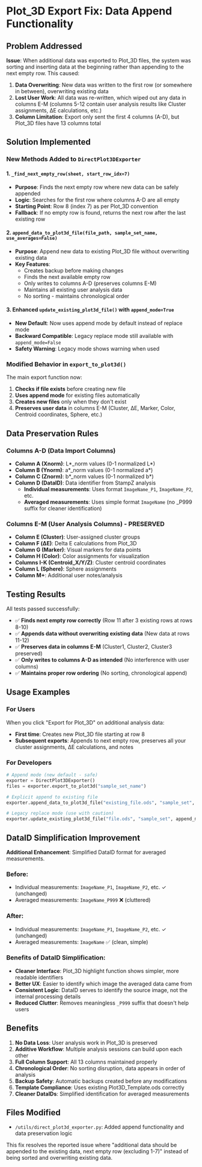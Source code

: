 # Plot_3D Export Fix: Data Append Functionality

## Problem Addressed

**Issue**: When additional data was exported to Plot_3D files, the system was sorting and inserting data at the beginning rather than appending to the next empty row. This caused:

1. **Data Overwriting**: New data was written to the first row (or somewhere in between), overwriting existing data
2. **Lost User Work**: All data was re-written, which wiped out any data in columns E-M (columns 5-12 contain user analysis results like Cluster assignments, ΔE calculations, etc.)
3. **Column Limitation**: Export only sent the first 4 columns (A-D), but Plot_3D files have 13 columns total

## Solution Implemented

### New Methods Added to `DirectPlot3DExporter`

#### 1. `_find_next_empty_row(sheet, start_row_idx=7)`
- **Purpose**: Finds the next empty row where new data can be safely appended
- **Logic**: Searches for the first row where columns A-D are all empty
- **Starting Point**: Row 8 (index 7) as per Plot_3D convention
- **Fallback**: If no empty row is found, returns the next row after the last existing row

#### 2. `append_data_to_plot3d_file(file_path, sample_set_name, use_averages=False)`
- **Purpose**: Append new data to existing Plot_3D file without overwriting existing data
- **Key Features**:
  - Creates backup before making changes
  - Finds the next available empty row
  - Only writes to columns A-D (preserves columns E-M)
  - Maintains all existing user analysis data
  - No sorting - maintains chronological order

#### 3. Enhanced `update_existing_plot3d_file()` with `append_mode=True`
- **New Default**: Now uses append mode by default instead of replace mode
- **Backward Compatible**: Legacy replace mode still available with `append_mode=False`
- **Safety Warning**: Legacy mode shows warning when used

### Modified Behavior in `export_to_plot3d()`

The main export function now:

1. **Checks if file exists** before creating new file
2. **Uses append mode** for existing files automatically
3. **Creates new files** only when they don't exist
4. **Preserves user data** in columns E-M (Cluster, ΔE, Marker, Color, Centroid coordinates, Sphere, etc.)

## Data Preservation Rules

### Columns A-D (Data Import Columns)
- **Column A (Xnorm)**: L*_norm values (0-1 normalized L*)
- **Column B (Ynorm)**: a*_norm values (0-1 normalized a*)  
- **Column C (Znorm)**: b*_norm values (0-1 normalized b*)
- **Column D (DataID)**: Data identifier from StampZ analysis
  - **Individual measurements**: Uses format `ImageName_P1`, `ImageName_P2`, etc.
  - **Averaged measurements**: Uses simple format `ImageName` (no _P999 suffix for cleaner identification)

### Columns E-M (User Analysis Columns) - **PRESERVED**
- **Column E (Cluster)**: User-assigned cluster groups
- **Column F (ΔE)**: Delta E calculations from Plot_3D
- **Column G (Marker)**: Visual markers for data points
- **Column H (Color)**: Color assignments for visualization
- **Columns I-K (Centroid_X/Y/Z)**: Cluster centroid coordinates
- **Column L (Sphere)**: Sphere assignments
- **Column M+**: Additional user notes/analysis

## Testing Results

All tests passed successfully:

- ✅ **Finds next empty row correctly** (Row 11 after 3 existing rows at rows 8-10)
- ✅ **Appends data without overwriting existing data** (New data at rows 11-12)
- ✅ **Preserves data in columns E-M** (Cluster1, Cluster2, Cluster3 preserved)
- ✅ **Only writes to columns A-D as intended** (No interference with user columns)
- ✅ **Maintains proper row ordering** (No sorting, chronological append)

## Usage Examples

### For Users
When you click "Export for Plot_3D" on additional analysis data:

- **First time**: Creates new Plot_3D file starting at row 8
- **Subsequent exports**: Appends to next empty row, preserves all your cluster assignments, ΔE calculations, and notes

### For Developers
```python
# Append mode (new default - safe)
exporter = DirectPlot3DExporter()
files = exporter.export_to_plot3d("sample_set_name")

# Explicit append to existing file  
exporter.append_data_to_plot3d_file("existing_file.ods", "sample_set", use_averages=True)

# Legacy replace mode (use with caution)
exporter.update_existing_plot3d_file("file.ods", "sample_set", append_mode=False)
```

## DataID Simplification Improvement

**Additional Enhancement**: Simplified DataID format for averaged measurements.

### Before:
- Individual measurements: `ImageName_P1`, `ImageName_P2`, etc. ✓ (unchanged)
- Averaged measurements: `ImageName_P999` ❌ (cluttered)

### After:
- Individual measurements: `ImageName_P1`, `ImageName_P2`, etc. ✓ (unchanged)
- Averaged measurements: `ImageName` ✅ (clean, simple)

### Benefits of DataID Simplification:
- **Cleaner Interface**: Plot_3D highlight function shows simpler, more readable identifiers
- **Better UX**: Easier to identify which image the averaged data came from
- **Consistent Logic**: DataID serves to identify the source image, not the internal processing details
- **Reduced Clutter**: Removes meaningless `_P999` suffix that doesn't help users

## Benefits

1. **No Data Loss**: User analysis work in Plot_3D is preserved
2. **Additive Workflow**: Multiple analysis sessions can build upon each other  
3. **Full Column Support**: All 13 columns maintained properly
4. **Chronological Order**: No sorting disruption, data appears in order of analysis
5. **Backup Safety**: Automatic backups created before any modifications
6. **Template Compliance**: Uses existing Plot3D_Template.ods correctly
7. **Cleaner DataIDs**: Simplified identification for averaged measurements

## Files Modified

- `/utils/direct_plot3d_exporter.py`: Added append functionality and data preservation logic

This fix resolves the reported issue where "additional data should be appended to the existing data, next empty row (excluding 1-7)" instead of being sorted and overwriting existing data.
